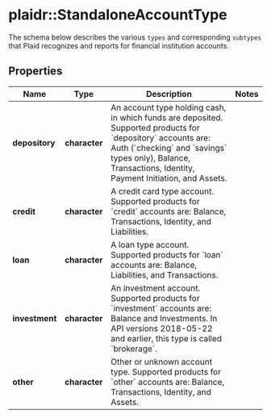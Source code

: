 # plaidr::StandaloneAccountType

The schema below describes the various `types` and corresponding `subtypes` that Plaid recognizes and reports for financial institution accounts.

## Properties
Name | Type | Description | Notes
------------ | ------------- | ------------- | -------------
**depository** | **character** | An account type holding cash, in which funds are deposited. Supported products for &#x60;depository&#x60; accounts are: Auth (&#x60;checking&#x60; and &#x60;savings&#x60; types only), Balance, Transactions, Identity, Payment Initiation, and Assets. | 
**credit** | **character** | A credit card type account. Supported products for &#x60;credit&#x60; accounts are: Balance, Transactions, Identity, and Liabilities. | 
**loan** | **character** | A loan type account. Supported products for &#x60;loan&#x60; accounts are: Balance, Liabilities, and Transactions. | 
**investment** | **character** | An investment account. Supported products for &#x60;investment&#x60; accounts are: Balance and Investments. In API versions 2018-05-22 and earlier, this type is called &#x60;brokerage&#x60;. | 
**other** | **character** | Other or unknown account type. Supported products for &#x60;other&#x60; accounts are: Balance, Transactions, Identity, and Assets. | 


